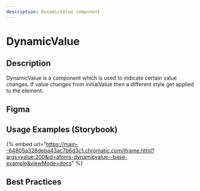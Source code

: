```yaml
---
description: DynamicValue component
---
```


# DynamicValue

## Description

DynamicValue is a component which is used to indicate certain value changes. If value changes from initialValue then a different style get applied to the element.

## Figma

## Usage Examples (Storybook)

{% embed url="https://main--64805a328deba43ac7b6d3c1.chromatic.com/iframe.html?args=value:200&id=atoms-dynamicvalue--base-example&viewMode=docs" %}

## Best Practices

